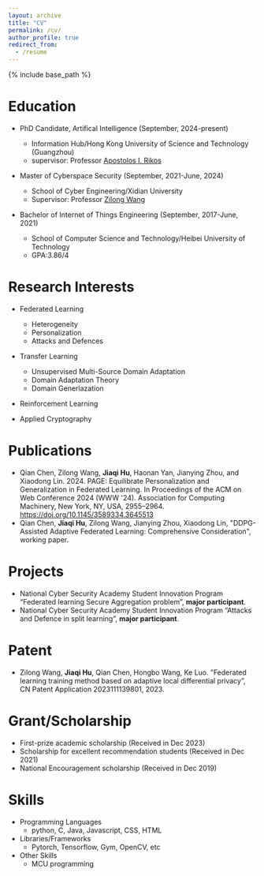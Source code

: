 ```yaml
---
layout: archive
title: "CV"
permalink: /cv/
author_profile: true
redirect_from:
  - /resume
---
```

{% include base_path %}

Education
=========

* PhD Candidate, Artifical Intelligence (September, 2024-present)
  
  * Information Hub/Hong Kong University of Science and Technology (Guangzhou)
  * supervisor: Professor [Apostolos I. Rikos](https://www.apostolosr.com/)
* Master of Cyberspace Security (September, 2021-June, 2024)

  * School of Cyber Engineering/Xidian University
  * Supervisor: Professor [Zilong Wang](https://faculty.xidian.edu.cn/WZL3/en/index.htm)
* Bachelor of Internet of Things Engineering (September, 2017-June, 2021)
  
  * School of Computer Science and Technology/Heibei University of Technology
  * GPA:3.86/4 

Research Interests
==================

* Federated Learning

  * Heterogeneity
  * Personalization
  * Attacks and Defences
* Transfer Learning

  * Unsupervised Multi-Source Domain Adaptation
  * Domain Adaptation Theory
  * Domain Generlazation
* Reinforcement Learning
* Applied Cryptography

Publications
============

* Qian Chen, Zilong Wang, **Jiaqi Hu**, Haonan Yan, Jianying Zhou, and Xiaodong Lin. 2024. PAGE: Equilibrate Personalization and Generalization in Federated Learning. In Proceedings of the ACM on Web Conference 2024 (WWW '24). Association for Computing Machinery, New York, NY, USA, 2955–2964. https://doi.org/10.1145/3589334.3645513
* Qian Chen, **Jiaqi Hu**, Zilong Wang, Jianying Zhou, Xiaodong Lin, "DDPG-Assisted Adaptive Federated Learning: Comprehensive Consideration", working paper.


Projects
========
* National Cyber Security Academy Student Innovation Program “Federated learning Secure Aggregation problem”, **major participant**.
* National Cyber Security Academy Student Innovation Program “Attacks and Defence in split learning”, **major participant**.

Patent
======
* Zilong Wang, **Jiaqi Hu**, Qian Chen, Hongbo Wang, Ke Luo. ”Federated learning training method
based on adaptive local differential privacy”, CN Patent Application 2023111139801, 2023.

Grant/Scholarship
=================
* First-prize academic scholarship                   (Received in Dec 2023)
* Scholarship for excellent recommendation students  (Received in Dec 2021)
* National Encouragement scholarship                 (Received in Dec 2019)

Skills
======

* Programming Languages
  * python, C, Java, Javascript, CSS, HTML
* Libraries/Frameworks
  * Pytorch, Tensorflow, Gym, OpenCV, etc
* Other Skills
  * MCU programming



<!-- Talks
=====

<ul>{% for post in site.talks %}
    {% include archive-single-talk-cv.html %}
  {% endfor %}</ul> -->

<!-- Teaching
========

<ul>{% for post in site.teaching %}
    {% include archive-single-cv.html %}
  {% endfor %}</ul> -->

<!-- Service and leadership
======================

* Currently signed in to 43 different slack teams -->

<!-- 
Publications
============
<ul>{% for post in site.publications %}
    {% include archive-single-cv.html %}
  {% endfor %}</ul> -->
